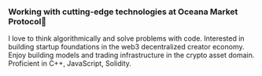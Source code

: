 ### Working with cutting-edge technologies at Oceana Market Protocol👋
I love to think algorithmically and solve problems with code. Interested in building startup foundations in the web3 decentralized creator economy. Enjoy building models and trading infrastructure in the crypto asset domain. Proficient in C++, JavaScript, Solidity.
<!--
**ah953/ah953** is a ✨ _special_ ✨ repository because its `README.md` (this file) appears on your GitHub profile.

Here are some ideas to get you started:

- 🔭 I’m currently working on ...
- 🌱 I’m currently learning ...
- 👯 I’m looking to collaborate on ...
- 🤔 I’m looking for help with ...
- 💬 Ask me about ...
- 📫 How to reach me: ...
- 😄 Pronouns: ...
- ⚡ Fun fact: ...
-->
